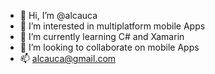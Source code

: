 - 👋 Hi, I’m @alcauca
- 👀 I’m interested in multiplatform mobile Apps
- 🌱 I’m currently learning C# and Xamarin
- 💞️ I’m looking to collaborate on mobile Apps
- 📫 alcauca@gmail.com

<!---
alcauca/alcauca is a ✨ special ✨ repository because its `README.md` (this file) appears on your GitHub profile.
You can click the Preview link to take a look at your changes.
--->
